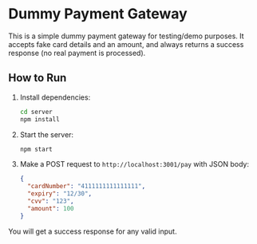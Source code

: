 # Dummy Payment Gateway

This is a simple dummy payment gateway for testing/demo purposes. It accepts fake card details and an amount, and always returns a success response (no real payment is processed).

## How to Run

1. Install dependencies:
   ```bash
   cd server
   npm install
   ```
2. Start the server:
   ```bash
   npm start
   ```
3. Make a POST request to `http://localhost:3001/pay` with JSON body:
   ```json
   {
     "cardNumber": "4111111111111111",
     "expiry": "12/30",
     "cvv": "123",
     "amount": 100
   }
   ```

You will get a success response for any valid input.
